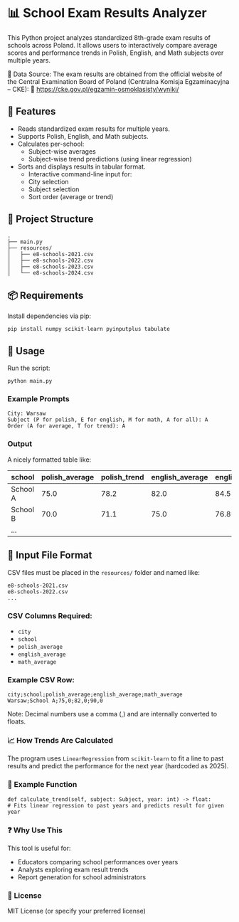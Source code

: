 # 📊 School Exam Results Analyzer

This Python project analyzes standardized 8th-grade exam results of schools across Poland. It allows users to interactively compare average scores and performance trends in Polish, English, and Math subjects over multiple years.

📍 Data Source:
The exam results are obtained from the official website of the Central Examination Board of Poland (Centralna Komisja Egzaminacyjna – CKE):
🔗 https://cke.gov.pl/egzamin-osmoklasisty/wyniki/

## 🚀 Features

* Reads standardized exam results for multiple years.
* Supports Polish, English, and Math subjects.
* Calculates per-school:
  * Subject-wise averages
  * Subject-wise trend predictions (using linear regression)
* Sorts and displays results in tabular format.
  * Interactive command-line input for:
  * City selection
  * Subject selection
  * Sort order (average or trend)
    
## 🧱 Project Structure

```
.
├── main.py
├── resources/
│   ├── e8-schools-2021.csv
│   ├── e8-schools-2022.csv
│   ├── e8-schools-2023.csv
│   └── e8-schools-2024.csv
```

## 📦 Requirements

Install dependencies via pip:

```
pip install numpy scikit-learn pyinputplus tabulate
```

## 📝 Usage

Run the script:

```
python main.py
```

### Example Prompts

```
City: Warsaw
Subject (P for polish, E for english, M for math, A for all): A
Order (A for average, T for trend): A
```

### Output

A nicely formatted table like:

| school   | polish_average | polish_trend | english_average | english_trend | math_average | math_trend | all_average | all_trend |
|----------|----------------|--------------|-----------------|---------------|--------------|------------|-------------|-----------|
| School A | 75.0           | 78.2         | 82.0            | 84.5          | 90.0         | 92.3       | 82.3        | 85.0      | 
| School B | 70.0           | 71.1         | 75.0            | 76.8          | 85.0         | 86.2       | 76.7        | 78.0      | 
| ...      |                |              |                 |               |              |            |             |           |

## 📁 Input File Format

CSV files must be placed in the `resources/` folder and named like:

```
e8-schools-2021.csv
e8-schools-2022.csv
...
```

### CSV Columns Required:
- `city`
- `school`
- `polish_average`
- `english_average`
- `math_average`

### Example CSV Row:

```
city;school;polish_average;english_average;math_average
Warsaw;School A;75,0;82,0;90,0
```
Note: Decimal numbers use a comma (,) and are internally converted to floats.

### 📈 How Trends Are Calculated

The program uses `LinearRegression` from `scikit-learn` to fit a line to past results and predict the performance for the next year (hardcoded as 2025).

### 🧪 Example Function

```
def calculate_trend(self, subject: Subject, year: int) -> float:
# Fits linear regression to past years and predicts result for given year
```

### ❓ Why Use This

This tool is useful for:
- Educators comparing school performances over years
- Analysts exploring exam result trends
- Report generation for school administrators

### 📄 License

MIT License (or specify your preferred license)
